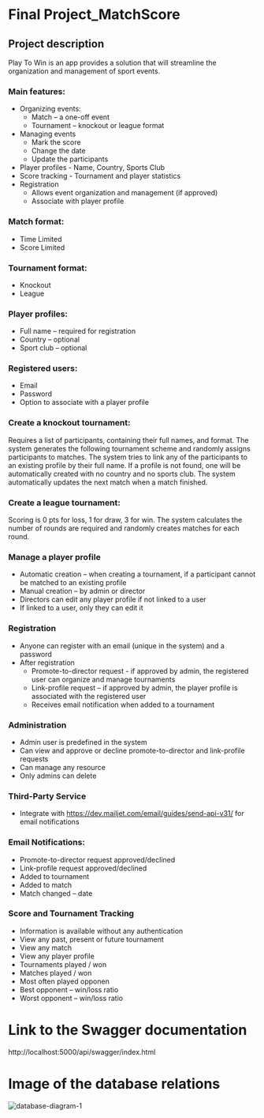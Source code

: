 # Final Project_MatchScore


## Project description


Play To Win is an app provides a solution that will streamline the organization and management of sport events.

### Main features:
- Organizing events: 
   - Match – a one-off event 
  - Tournament – knockout or league format 
- Managing events 
  - Mark the score 
  - Change the date 
  - Update the participants 
- Player profiles - Name, Country, Sports Club 
- Score tracking - Tournament and player statistics 
- Registration 
  - Allows event organization and management (if approved) 
  - Associate with player profile 

### Match format:
- Time Limited
- Score Limited
	
### Tournament format:
- Knockout
- League

### Player profiles:
-	Full name – required for registration
-	Country – optional
-	Sport club – optional

### Registered users:
-	Email
-	Password
-	Option to associate with a player profile


### Create a knockout tournament:

Requires a list of participants, containing their full names, and format. The system generates the following tournament scheme and randomly assigns participants to matches. The system tries to link any of the participants to an existing profile by their full name. If a profile is not found, one will be automatically created with no country and no sports club. The system automatically updates the next match when a match finished.

### Create a league tournament:

Scoring is 0 pts for loss, 1 for draw, 3 for win. 
The system calculates the number of rounds are required and randomly creates matches for each round.


### Manage a player profile 
- Automatic creation – when creating a tournament, if a participant cannot be matched to an existing profile 
- Manual creation – by admin or director
- Directors can edit any player profile if not linked to a user
- If linked to a user, only they can edit it 

### Registration 
- Anyone can register with an email (unique in the system) and a password
- After registration
   - Promote-to-director request - if approved by admin, the registered user can organize and manage tournaments
   - Link-profile request – if approved by admin, the player profile is associated with the registered user
   - Receives email notification when added to a tournament


### Administration
- Admin user is predefined in the system
- Can view and approve or decline promote-to-director and link-profile requests
- Can manage any resource
- Only admins can delete

### Third-Party Service
- Integrate with https://dev.mailjet.com/email/guides/send-api-v31/ for email notifications
  
### Email Notifications:
- Promote-to-director request approved/declined
- Link-profile request approved/declined
- Added to tournament
- Added to match
- Match changed – date

### Score and Tournament Tracking
- Information is available without any authentication
- View any past, present or future tournament
- View any match
- View any player profile
- Tournaments played / won
- Matches played / won
- Most often played opponen
- Best opponent – win/loss ratio
- Worst opponent – win/loss ratio

# Link to the Swagger documentation
http://localhost:5000/api/swagger/index.html

# Image of the database relations
![database-diagram-1](https://user-images.githubusercontent.com/102161443/206851954-9e7259ef-cfb5-43bb-aff4-8cb6dcc0dc9f.png)






